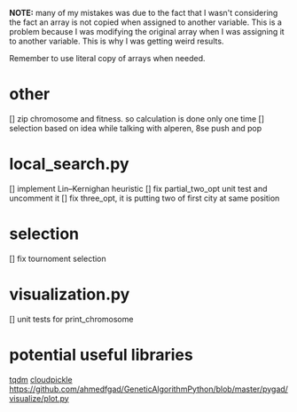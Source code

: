 **NOTE:** many of my mistakes was due to the fact that I wasn't considering the
fact an array is not copied when assigned to another variable. This is a
problem because I was modifying the original array when I was assigning it to
another variable. This is why I was getting weird results.

Remember to use literal copy of arrays when needed.

# other

[] zip chromosome and fitness. so calculation is done only one time
[] selection based on idea while talking with alperen, 8se push and pop


# local_search.py

[] implement Lin–Kernighan heuristic
[] fix partial_two_opt unit test and uncomment it
[] fix three_opt, it is putting two of first city at same position

# selection

[] fix tournoment selection


# visualization.py

[] unit tests for print_chromosome


# potential useful libraries

[tqdm](https://tqdm.github.io/docs/tqdm/)
[cloudpickle](https://pypi.org/project/cloudpickle/)
https://github.com/ahmedfgad/GeneticAlgorithmPython/blob/master/pygad/visualize/plot.py
